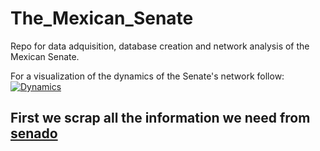 # The_Mexican_Senate
Repo for data adquisition, database creation and network analysis of the Mexican Senate.

For a visualization of the dynamics of the Senate's network follow:
[![Dynamics](https://img.youtube.com/vi/3Yi6x6CwxPg/0.jpg)](https://www.youtube.com/watch?v=3Yi6x6CwxPg)

## First we scrap all the information we need from [senado](https://www.senado.gob.mx)
